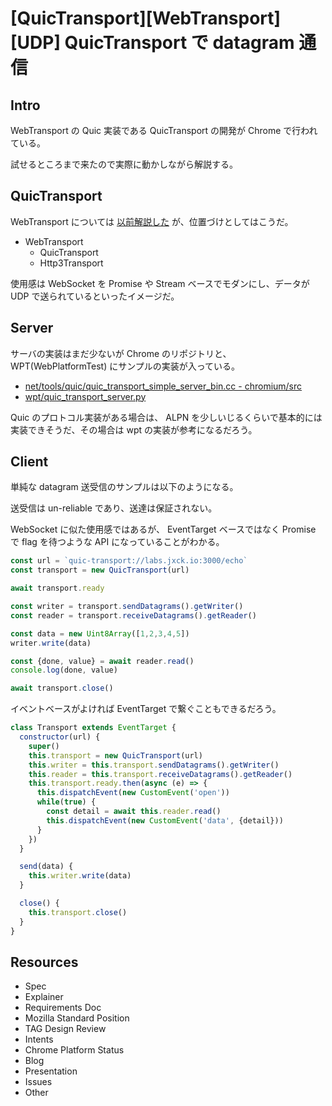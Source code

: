 # [QuicTransport][WebTransport][UDP] QuicTransport で datagram 通信

## Intro

WebTransport の Quic 実装である QuicTransport の開発が Chrome で行われている。

試せるところまで来たので実際に動かしながら解説する。


## QuicTransport

WebTransport については [以前解説した](https://blog.jxck.io/entries/2019-08-18/webtransport-and-webcodecs.html) が、位置づけとしてはこうだ。

- WebTransport
  - QuicTransport
  - Http3Transport


使用感は WebSocket を Promise や Stream ベースでモダンにし、データが UDP で送られているといったイメージだ。



## Server

サーバの実装はまだ少ないが Chrome のリポジトリと、 WPT(WebPlatformTest) にサンプルの実装が入っている。

- [net/tools/quic/quic_transport_simple_server_bin.cc - chromium/src](https://chromium.googlesource.com/chromium/src/+/master/net/tools/quic/quic_transport_simple_server_bin.cc)
- [wpt/quic_transport_server.py](https://github.com/web-platform-tests/wpt/blob/master/tools/quic/quic_transport_server.py)

Quic のプロトコル実装がある場合は、 ALPN を少しいじるくらいで基本的には実装できそうだ、その場合は wpt の実装が参考になるだろう。



## Client

単純な datagram 送受信のサンプルは以下のようになる。

送受信は un-reliable であり、送達は保証されない。

WebSocket に似た使用感ではあるが、 EventTarget ベースではなく Promise で flag を待つような API になっていることがわかる。


```js
const url = `quic-transport://labs.jxck.io:3000/echo`
const transport = new QuicTransport(url)

await transport.ready

const writer = transport.sendDatagrams().getWriter()
const reader = transport.receiveDatagrams().getReader()

const data = new Uint8Array([1,2,3,4,5])
writer.write(data)

const {done, value} = await reader.read()
console.log(done, value)

await transport.close()
```


イベントベースがよければ EventTarget で繋ぐこともできるだろう。

```js
class Transport extends EventTarget {
  constructor(url) {
    super()
    this.transport = new QuicTransport(url)
    this.writer = this.transport.sendDatagrams().getWriter()
    this.reader = this.transport.receiveDatagrams().getReader()
    this.transport.ready.then(async (e) => {
      this.dispatchEvent(new CustomEvent('open'))
      while(true) {
        const detail = await this.reader.read()
        this.dispatchEvent(new CustomEvent('data', {detail}))
      }
    })
  }

  send(data) {
    this.writer.write(data)
  }

  close() {
    this.transport.close()
  }
}
```




## Resources

- Spec
- Explainer
- Requirements Doc
- Mozilla Standard Position
- TAG Design Review
- Intents
- Chrome Platform Status
- Blog
- Presentation
- Issues
- Other

